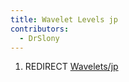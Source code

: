 ```yaml
---
title: Wavelet Levels jp
contributors:
  - DrSlony
---
```


1.  REDIRECT [Wavelets/jp](Wavelets/jp.md)
